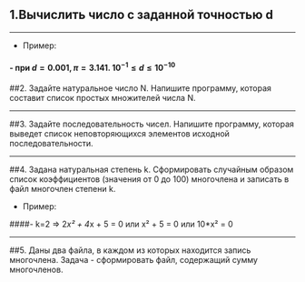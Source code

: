 ## 1.Вычислить число c заданной точностью d
___
 - Пример:

#### - при $d = 0.001, π = 3.141.$    $10^{-1} ≤ d ≤10^{-10}$

##2. Задайте натуральное число N. Напишите программу, которая составит список простых множителей числа N.
____
##3. Задайте последовательность чисел. Напишите программу, которая выведет список неповторяющихся элементов исходной последовательности.
____
##4. Задана натуральная степень k. Сформировать случайным образом список коэффициентов (значения от 0 до 100) многочлена и записать в файл многочлен степени k.

- Пример:

####- k=2 => 2*x² + 4*x + 5 = 0 или x² + 5 = 0 или 10*x² = 0
___
##5. Даны два файла, в каждом из которых находится запись многочлена. Задача - сформировать файл, содержащий сумму многочленов.